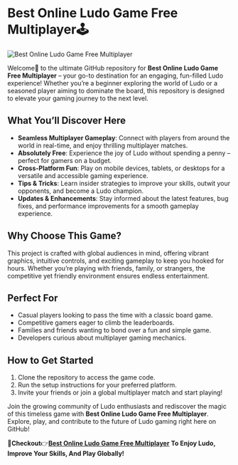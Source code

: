 # Best Online Ludo Game Free Multiplayer🕹

![Best Online Ludo Game Free Multiplayer](https://github.com/user-attachments/assets/e391650f-526e-4ef1-bae5-893ebecba645)


Welcome💐 to the ultimate GitHub repository for **Best Online Ludo Game Free Multiplayer** – your go-to destination for an engaging, fun-filled Ludo experience! Whether you’re a beginner exploring the world of Ludo or a seasoned player aiming to dominate the board, this repository is designed to elevate your gaming journey to the next level.  

## What You’ll Discover Here  
- **Seamless Multiplayer Gameplay**: Connect with players from around the world in real-time, and enjoy thrilling multiplayer matches.  
- **Absolutely Free**: Experience the joy of Ludo without spending a penny – perfect for gamers on a budget.  
- **Cross-Platform Fun**: Play on mobile devices, tablets, or desktops for a versatile and accessible gaming experience.  
- **Tips & Tricks**: Learn insider strategies to improve your skills, outwit your opponents, and become a Ludo champion.  
- **Updates & Enhancements**: Stay informed about the latest features, bug fixes, and performance improvements for a smooth gameplay experience.  

## Why Choose This Game?  
This project is crafted with global audiences in mind, offering vibrant graphics, intuitive controls, and exciting gameplay to keep you hooked for hours. Whether you’re playing with friends, family, or strangers, the competitive yet friendly environment ensures endless entertainment.  

## Perfect For  
- Casual players looking to pass the time with a classic board game.  
- Competitive gamers eager to climb the leaderboards.  
- Families and friends wanting to bond over a fun and simple game.  
- Developers curious about multiplayer gaming mechanics.  

## How to Get Started  
1. Clone the repository to access the game code.  
2. Run the setup instructions for your preferred platform.  
3. Invite your friends or join a global multiplayer match and start playing!  

Join the growing community of Ludo enthusiasts and rediscover the magic of this timeless game with **Best Online Ludo Game Free Multiplayer**. Explore, play, and contribute to the future of Ludo gaming right here on GitHub!  

🎯**Checkout**👉[**Best Online Ludo Game Free Multiplayer**](https://bestonlineludogame.blogspot.com/) **To Enjoy Ludo, Improve Your Skills, And Play Globally!**
